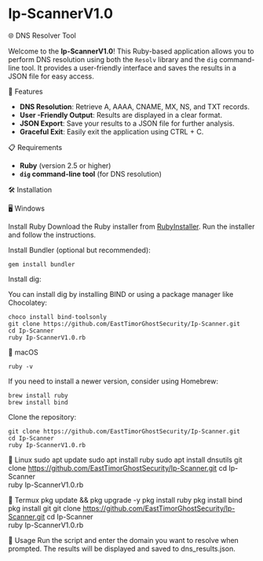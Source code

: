 # Ip-ScannerV1.0

🌐 DNS Resolver Tool

Welcome to the **Ip-ScannerV1.0**! This Ruby-based application allows you to perform DNS resolution using both the `Resolv` library and the `dig` command-line tool. It provides a user-friendly interface and saves the results in a JSON file for easy access. 

🚀 Features

- **DNS Resolution**: Retrieve A, AAAA, CNAME, MX, NS, and TXT records.
- **User -Friendly Output**: Results are displayed in a clear format.
- **JSON Export**: Save your results to a JSON file for further analysis.
- **Graceful Exit**: Easily exit the application using CTRL + C.

📋 Requirements

- **Ruby** (version 2.5 or higher)
- **`dig` command-line tool** (for DNS resolution)

🛠️ Installation

🖥️ Windows

   Install Ruby
   Download the Ruby installer from [RubyInstaller](https://rubyinstaller.org/).
   Run the installer and follow the instructions.

   Install Bundler (optional but recommended):
   
    gem install bundler

   Install dig:

   You can install dig by installing BIND or using a package manager like Chocolatey:

    choco install bind-toolsonly
    git clone https://github.com/EastTimorGhostSecurity/Ip-Scanner.git
    cd Ip-Scanner
    ruby Ip-ScannerV1.0.rb

🍏 macOS

    ruby -v
   
   If you need to install a newer version, consider using Homebrew:

    brew install ruby
    brew install bind

   Clone the repository:

    git clone https://github.com/EastTimorGhostSecurity/Ip-Scanner.git
    cd Ip-Scanner    
    ruby Ip-ScannerV1.0.rb

🐧 Linux
    sudo apt update
    sudo apt install ruby
    sudo apt install dnsutils
    git clone https://github.com/EastTimorGhostSecurity/Ip-Scanner.git
    cd Ip-Scanner    
    ruby Ip-ScannerV1.0.rb

📱 Termux
    pkg update && pkg upgrade -y
    pkg install ruby 
    pkg install bind
    pkg install git
    git clone https://github.com/EastTimorGhostSecurity/Ip-Scanner.git
    cd Ip-Scanner    
    ruby Ip-ScannerV1.0.rb

📝 Usage
    Run the script and enter the domain you want to resolve when prompted.
    The results will be displayed and saved to dns_results.json.

